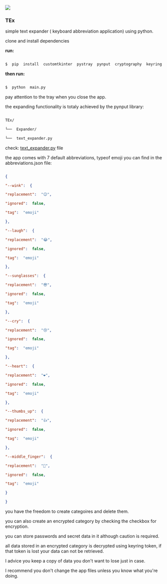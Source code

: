 
![](https://i.imghippo.com/files/wMQo7503Jls.jpg)

###  TEx

simple text expander ( keyboard abbreviation application) using python.

clone and install dependencies </br>

**run:**

```bash

$  pip  install  customtkinter  pystray  pynput  cryptography  keyring  psutil  notifypy

```

  

**then run:**

```bash

$  python  main.py

```

  

pay attention to the tray when you close the app.

  

the expanding functionality is totaly achieved by the pynput library:

```bash

TEx/

└──  Expander/

└──  text_expander.py

```
check: [text_expander.py](https://github.com/gravadox/TEx/blob/main/Expander/Text_expander.py) file

  

the app comes with 7 default abbreviations, typeof emoji you can find in the abbreviations.json file:

```json

{

"--wink":  {

"replacement":  "😉",

"ignored":  false,

"tag":  "emoji"

},

"--laugh":  {

"replacement":  "😂",

"ignored":  false,

"tag":  "emoji"

},

"--sunglasses":  {

"replacement":  "😎",

"ignored":  false,

"tag":  "emoji"

},

"--cry":  {

"replacement":  "😢",

"ignored":  false,

"tag":  "emoji"

},

"--heart":  {

"replacement":  "❤️",

"ignored":  false,

"tag":  "emoji"

},

"--thumbs_up":  {

"replacement":  "👍",

"ignored":  false,

"tag":  "emoji"

},

"--middle_finger":  {

"replacement":  "🖕",

"ignored":  false,

"tag":  "emoji"

}

}

```

you have the freedom to create categoires and delete them.<br>

you can also create an encrypted category by checking the checkbox for encryption.<br>

you can store passwords and secret data in it although caution is required.<br>

all data stored in an encrypted category is decrypted using keyring token, if that token is lost your data can not be retrieved.<br>

I advice you keep a copy of data you don't want to lose just in case.<br>

I recommend you don't change the app files unless you know what you're doing.
